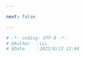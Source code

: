 ```yaml
---

next: false

---
```




<BlogInfo id="519" title="10.超时" author="白日梦想猿" pv=0 read_times=0 pre_cost_time="0分6秒" category="协程" tag_list="['协程']" create_time="2022.08.13 12:04:40" update_time="2022.08.13 12:04:40" />

```python
# -*- coding: UTF-8 -*-                            
# @Author  ：LLL                         
# @Date    ：2022/8/13 12:04  

```



<ActionBox />
